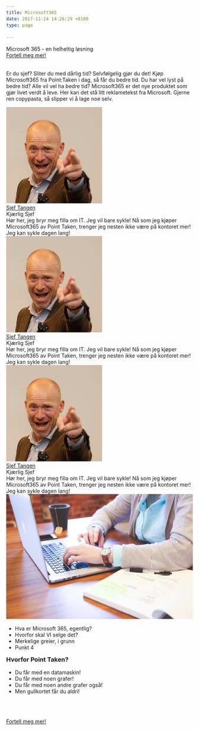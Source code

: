 ```yaml
---
title: Microsoft365
date: 2017-11-24 14:26:29 +0100
type: page

---
```

<div class="row splash w-microsoft365" style="margin-bottom:2rem">
    <div class="col-12 splash-wrapper">
        <div class="splash-slogan">Microsoft 365 - en helheltig løsning
        </div>
<a class="btn btn-primary" href="#" role="button">Fortell meg mer!</a>   
    </div>
</div>

<div class="row">
    <div class="col-12">
        <p class="lead">Er du sjef? Sliter du med dårlig tid? Selvfølgelig gjør du det! Kjøp Microsoft365 fra Point:Taken i dag, så får du bedre tid. Du har vel lyst på bedre tid? Alle vil vel ha bedre tid? Microsoft365 er det nye produktet som gjør livet verdt å leve. Her kan det stå litt reklametekst fra Microsoft. Gjerne ren copypasta, så slipper vi å lage noe selv. </p>
    </div>
</div>

<div class="row testimonials">
<div class="col-lg-4 col-sm-6">
    <div class="card hovercard">
        <div class="avatar">
            <img alt="" src="../img/people/sjef2.png">
        </div>
        <div class="info">
            <div class="title">
                <a target="_blank" href="http://www.pointtaken.no/">Sjef Tangen</a>
            </div>
            <div class="desc">Kjærlig Sjef</div>
        </div>
        <div class="bottom">
        Hør her, jeg bryr meg filla om IT. Jeg vil bare sykle! Nå som jeg kjøper Microsoft365 av Point Taken, trenger jeg nesten ikke være på kontoret mer! Jeg kan sykle dagen lang! 
        </div>
    </div>
</div>
<div class="col-lg-4 col-sm-6">
    <div class="card hovercard">
        <div class="avatar">
            <img alt="" src="../img/people/sjef2.png">
        </div>
        <div class="info">
            <div class="title">
                <a target="_blank" href="http://www.pointtaken.no/">Sjef Tangen</a>
            </div>
            <div class="desc">Kjærlig Sjef</div>
        </div>
        <div class="bottom">
        Hør her, jeg bryr meg filla om IT. Jeg vil bare sykle! Nå som jeg kjøper Microsoft365 av Point Taken, trenger jeg nesten ikke være på kontoret mer! Jeg kan sykle dagen lang! 
        </div>
    </div>
</div>
<div class="col-lg-4 col-sm-6">
    <div class="card hovercard">
        <div class="avatar">
            <img alt="" src="../img/people/sjef2.png">
        </div>
        <div class="info">
            <div class="title">
                <a target="_blank" href="http://www.pointtaken.no/">Sjef Tangen</a>
            </div>
            <div class="desc">Kjærlig Sjef</div>
        </div>
        <div class="bottom">
        Hør her, jeg bryr meg filla om IT. Jeg vil bare sykle! Nå som jeg kjøper Microsoft365 av Point Taken, trenger jeg nesten ikke være på kontoret mer! Jeg kan sykle dagen lang! 
        </div>
    </div>
</div>
</div>

<div class="row background-blue ad-info">
    <div class="col-sm-12 col-lg-6 ad-info-left">
        <img class="img-fluid" src="../img/startup-photos.jpg"></img>
        <ul>
            <li><i class="fa fa-check" aria-hidden="true"></i>Hva er Microsoft 365, egentlig?</li>
            <li><i class="fa fa-check" aria-hidden="true"></i>Hvorfor skal VI selge det?</li>
            <li><i class="fa fa-check" aria-hidden="true"></i>Merkelige greier, i grunn</li>
            <li><i class="fa fa-check" aria-hidden="true"></i>Punkt 4</li>
        </ul>        
    </div>
    <div class="col-sm-12 col-lg-6">
        <h3 style="margin-top:0">Hvorfor Point Taken?</h3>
        <ul>
            <li><i class="fa fa-laptop" aria-hidden="true"></i>Du får med en datamaskin!</li>
            <li><i class="fa fa-area-chart" aria-hidden="true"></i>Du får med noen grafer!</li>
            <li><i class="fa fa-bar-chart" aria-hidden="true"></i>Du får med noen andre grafer også!</li>    
            <li><i class="fa fa-credit-card" aria-hidden="true"></i>Men gullkortet får du aldri!</li>   
        </ul>
    </div>
</div>
<div class="row" style="margin:4rem 0rem">  
<a class="btn btn-primary" href="#" role="button">Fortell meg mer!</a> 
</div>